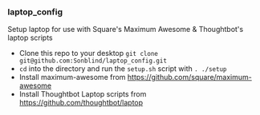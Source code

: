 ### laptop_config
Setup laptop for use with Square's Maximum Awesome & Thoughtbot's laptop scripts

* Clone this repo to your desktop `git clone git@github.com:Sonblind/laptop_config.git`
* `cd` into the directory and run the `setup.sh` script with `. ./setup`
* Install maximum-awesome from https://github.com/square/maximum-awesome
* Install Thoughtbot Laptop scripts from https://github.com/thoughtbot/laptop
